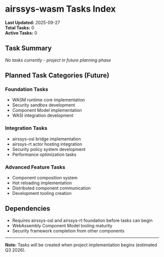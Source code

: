 # airssys-wasm Tasks Index

**Last Updated:** 2025-09-27  
**Total Tasks:** 0  
**Active Tasks:** 0  

## Task Summary
*No tasks currently - project in future planning phase*

## Planned Task Categories (Future)

### Foundation Tasks
- WASM runtime core implementation
- Security sandbox development  
- Component Model implementation
- WASI integration development

### Integration Tasks
- airssys-osl bridge implementation
- airssys-rt actor hosting integration
- Security policy system development
- Performance optimization tasks

### Advanced Feature Tasks
- Component composition system
- Hot reloading implementation
- Distributed component communication
- Development tooling creation

## Dependencies
- Requires airssys-osl and airssys-rt foundation before tasks can begin
- WebAssembly Component Model tooling maturity
- Security framework completion from other components

---
**Note:** Tasks will be created when project implementation begins (estimated Q3 2026).